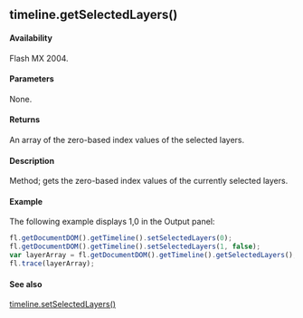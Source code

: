 ## timeline.getSelectedLayers()

#### Availability

Flash MX 2004.

#### Parameters

None.

#### Returns

An array of the zero-based index values of the selected layers.

#### Description

Method; gets the zero-based index values of the currently selected layers.

#### Example


The following example displays 1,0 in the Output panel:
```javascript
fl.getDocumentDOM().getTimeline().setSelectedLayers(0);
fl.getDocumentDOM().getTimeline().setSelectedLayers(1, false);
var layerArray = fl.getDocumentDOM().getTimeline().getSelectedLayers();
fl.trace(layerArray);
```
#### See also

[timeline.setSelectedLayers()](../Timeline_object/timeli47.md)
